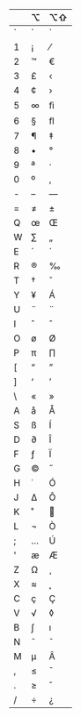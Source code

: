 |     | ⌥   | ⌥⇧  |
| --- | --- | --- |
| \`  | \`  | \`  |
| 1   | ¡   | ⁄   |
| 2   | ™   | €   |
| 3   | £   | ‹   |
| 4   | ¢   | ›   |
| 5   | ∞   | ﬁ   |
| 6   | §   | ﬂ   |
| 7   | ¶   | ‡   |
| 8   | •   | °   |
| 9   | ª   | ·   |
| 0   | º   | ‚   |
| -   | –   | —   |
| =   | ≠   | ±   |
| Q   | œ   | Œ   |
| W   | ∑   | „   |
| E   | ´   | ´   |
| R   | ®   | ‰   |
| T   | †   | ˇ   |
| Y   | ¥   | Á   |
| U   | ¨   | ¨   |
| I   | ˆ   | ˆ   |
| O   | ø   | Ø   |
| P   | π   | ∏   |
| [   | “   | ”   |
| ]   | ‘   | ’   |
| \   | «   | »   |
| A   | å   | Å   |
| S   | ß   | Í   |
| D   | ∂   | Î   |
| F   | ƒ   | Ï   |
| G   | ©   | ˝   |
| H   | ˙   | Ó   |
| J   | ∆   | Ô   |
| K   | ˚   |    |
| L   | ¬   | Ò   |
| ;   | …   | Ú   |
| '   | æ   | Æ   |
| Z   | Ω   | ¸   |
| X   | ≈   | ˛   |
| C   | ç   | Ç   |
| V   | √   | ◊   |
| B   | ∫   | ı   |
| N   | ˜   | ˜   |
| M   | µ   | Â   |
| ,   | ≤   | ¯   |
| .   | ≥   | ˘   |
| /   | ÷   | ¿   |
